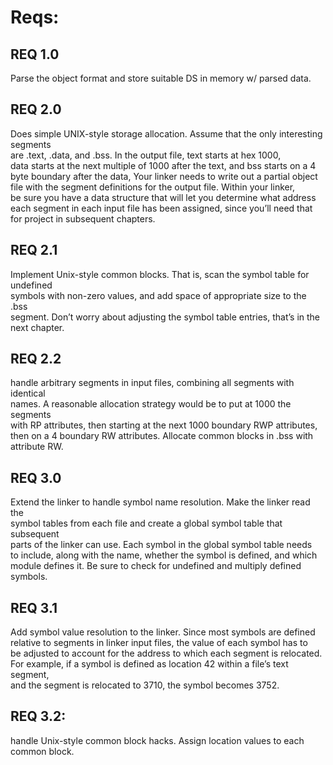
# Reqs:
## REQ 1.0
Parse the object format and store suitable DS in memory w/ parsed data.

## REQ 2.0
Does simple UNIX-style storage allocation. Assume that the only interesting segments  
are .text, .data, and .bss. In the output file, text starts at hex 1000,  
data starts at the next multiple of 1000 after the text, and bss starts on a 4  
byte boundary after the data, Your linker needs to write out a partial object  
file with the segment definitions for the output file. Within your linker,  
be sure you have a data structure that will let you determine what address  
each segment in each input file has been assigned, since you’ll need that  
for project in subsequent chapters.  

## REQ 2.1
Implement Unix-style common blocks. That is, scan the symbol table for undefined  
symbols with non-zero values, and add space of appropriate size to the .bss  
segment. Don’t worry about adjusting the symbol table entries, that’s in the  
next chapter.  

## REQ 2.2
handle arbitrary segments in input files, combining all segments with identical  
names. A reasonable allocation strategy would be to put at 1000 the segments  
with RP attributes, then starting at the next 1000 boundary RWP attributes,  
then on a 4 boundary RW attributes. Allocate common blocks in .bss with  
attribute RW.  

## REQ 3.0
Extend the linker to handle symbol name resolution. Make the linker read the  
symbol tables from each file and create a global symbol table that subsequent  
parts of the linker can use. Each symbol in the global symbol table needs  
to include, along with the name, whether the symbol is defined, and which  
module defines it. Be sure to check for undefined and multiply defined symbols.  

## REQ 3.1
Add symbol value resolution to the linker. Since most symbols are defined  
relative to segments in linker input files, the value of each symbol has to  
be adjusted to account for the address to which each segment is relocated.  
For example, if a symbol is defined as location 42 within a file’s text segment,  
and the segment is relocated to 3710, the symbol becomes 3752.  

## REQ 3.2: 
handle Unix-style common block hacks. Assign location values to each common block.  